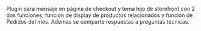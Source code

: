 Plugin para mensaje en página de checkout y tema hijo de storefront con 2 dos funciones, funcion de display de productos relacionados y funcion de Pedidos del mes.
Ademas se comparte respuestas a preguntas tecnicas.
